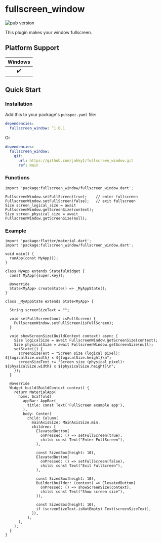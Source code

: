 # fullscreen_window

![pub version][visits-count-image] 

[visits-count-image]: https://img.shields.io/badge/dynamic/json?label=Visits%20Count&query=value&url=https://api.countapi.xyz/hit/jakky1_fullscren_window/visits

This plugin makes your window fullscreen.



## Platform Support

| Windows |
| :-----: |
|    ✔️    |

## Quick Start

### Installation

Add this to your package's `pubspec.yaml` file:

```yaml
dependencies:
  fullscreen_window: ^1.0.1
```

Or

```yaml
dependencies:
  fullscreen_window:
    git:
      url: https://github.com/jakky1/fullscreen_window.git
      ref: main
```

### Functions

```
import 'package:fullscreen_window/fullscreen_window.dart';

FullscreenWindow.setFullScreen(true);    // enter fullscreen
FullscreenWindow.setFullScreen(false);   // exit fullscreen
Size screen_logical_size = await FullscreenWindow.getScreenSize(context);
Size screen_physical_size = await FullscreenWindow.getScreenSize(null);
```

### Example

```
import 'package:flutter/material.dart';
import 'package:fullscreen_window/fullscreen_window.dart';

void main() {
  runApp(const MyApp());
}

class MyApp extends StatefulWidget {
  const MyApp({super.key});

  @override
  State<MyApp> createState() => _MyAppState();
}

class _MyAppState extends State<MyApp> {

  String screenSizeText = "";

  void setFullScreen(bool isFullScreen) {
    FullscreenWindow.setFullScreen(isFullScreen);
  }

  void showScreenSize(BuildContext context) async {
    Size logicalSize = await FullscreenWindow.getScreenSize(context);
    Size physicalSize = await FullscreenWindow.getScreenSize(null);
    setState(() {
      screenSizeText = "Screen size (logical pixel): ${logicalSize.width} x ${logicalSize.height}\n";
      screenSizeText += "Screen size (physical pixel): ${physicalSize.width} x ${physicalSize.height}\n";
    });
  }

  @override
  Widget build(BuildContext context) {
    return MaterialApp(
      home: Scaffold(
        appBar: AppBar(
          title: const Text('FullScreen example app'),
        ),
        body: Center(
          child: Column(
            mainAxisSize: MainAxisSize.min,
            children: [
              ElevatedButton(
                onPressed: () => setFullScreen(true), 
                child: const Text("Enter FullScreen"),
              ),

              const SizedBox(height: 10),
              ElevatedButton(
                onPressed: () => setFullScreen(false), 
                child: const Text("Exit FullScreen"),
              ),

              const SizedBox(height: 10),
              Builder(builder: (context) => ElevatedButton(
                onPressed: () => showScreenSize(context), 
                child: const Text("Show screen size"),
              )),

              const SizedBox(height: 10),
              if (screenSizeText.isNotEmpty) Text(screenSizeText),
            ]),
          ),
      ),
    );
  }
}

```